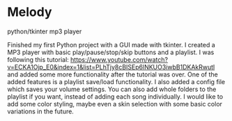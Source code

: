 # Melody
python/tkinter mp3 player

Finished my first Python project with a GUI made with tkinter.
I created a MP3 player with basic play/pause/stop/skip buttons and a playlist. I was following this tutorial:
https://www.youtube.com/watch?v=ECKA1Ojp_E0&index=1&list=PLhTjy8cBISEp6lNKUO3iwbB1DKAkRwutl
and added some more functionality after the tutorial was over. One of the added features is a playlist save/load functionality. I also added a config file which saves your volume settings. You can also add whole folders to the playlist if you want, instead of adding each song individually. I would like to add some color styling, maybe even a skin selection with some basic color variations in the future.
